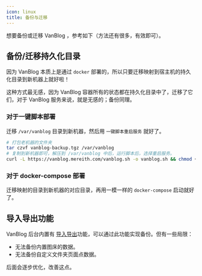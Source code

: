 ```yaml
---
icon: linux
title: 备份与迁移
---
```


想要备份或迁移 VanBlog ，参考如下（方法还有很多，有效即可）。

## 备份/迁移持久化目录

因为 VanBlog 本质上是通过 `docker` 部署的，所以只要迁移映射到宿主机的持久化目录到新机器上就好啦！

这种方式最无感，因为 VanBlog 容器所有的状态都在持久化目录中了，迁移了它们，对于 VanBlog 服务来说，就是无感的；备份同理。

### 对于一键脚本部署

迁移 `/var/vanblog` 目录到新机器，然后用 `一键脚本重启服务` 就好了。

```bash
# 打包老机器的文件夹
tar czvf vanblog-backup.tgz /var/vanblog
# 复制到新机器即可，解压到 /var/vanblog 中后，运行脚本后，选择重启服务。
curl -L https://vanblog.mereith.com/vanblog.sh -o vanblog.sh && chmod +x vanblog.sh && ./vanblog.sh
```

### 对于 docker-compose 部署

迁移映射的目录到新机器的对应目录，再用一模一样的 `docker-compose` 启动就好了。

## 导入导出功能

VanBlog 后台内置有 [导入导出](../advanced/backup.md)功能，可以通过此功能实现备份。但有一些局限：

- 无法备份内置图床的数据。
- 无法备份自定义文件夹页面点数据。

后面会逐步优化，改善这点。
